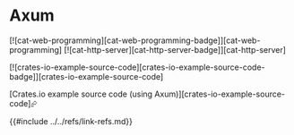 # Axum

[![cat-web-programming][cat-web-programming-badge]][cat-web-programming]  [![cat-http-server][cat-http-server-badge]][cat-http-server]

[![crates-io-example-source-code][crates-io-example-source-code-badge]][crates-io-example-source-code]

[Crates.io example source code (using Axum)][crates-io-example-source-code]⮳

{{#include ../../refs/link-refs.md}}
